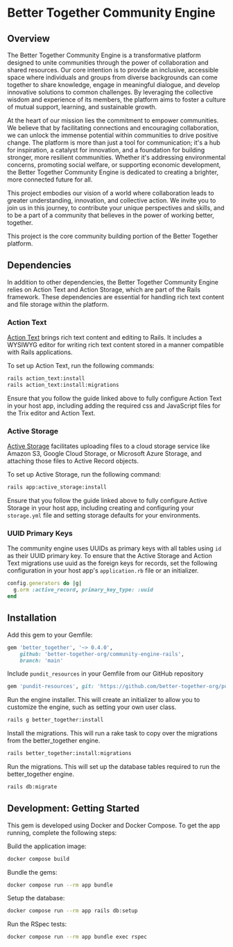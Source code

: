 # Better Together Community Engine

## Overview

The Better Together Community Engine is a transformative platform designed to unite communities through the power of collaboration and shared resources. Our core intention is to provide an inclusive, accessible space where individuals and groups from diverse backgrounds can come together to share knowledge, engage in meaningful dialogue, and develop innovative solutions to common challenges. By leveraging the collective wisdom and experience of its members, the platform aims to foster a culture of mutual support, learning, and sustainable growth.

At the heart of our mission lies the commitment to empower communities. We believe that by facilitating connections and encouraging collaboration, we can unlock the immense potential within communities to drive positive change. The platform is more than just a tool for communication; it's a hub for inspiration, a catalyst for innovation, and a foundation for building stronger, more resilient communities. Whether it's addressing environmental concerns, promoting social welfare, or supporting economic development, the Better Together Community Engine is dedicated to creating a brighter, more connected future for all.

This project embodies our vision of a world where collaboration leads to greater understanding, innovation, and collective action. We invite you to join us in this journey, to contribute your unique perspectives and skills, and to be a part of a community that believes in the power of working better, together.

This project is the core community building portion of the Better Together platform.

## Dependencies

In addition to other dependencies, the Better Together Community Engine relies on Action Text and Action Storage, which are part of the Rails framework. These dependencies are essential for handling rich text content and file storage within the platform.

### Action Text
[Action Text](https://guides.rubyonrails.org/action_text_overview.html#installation) brings rich text content and editing to Rails. It includes a WYSIWYG editor for writing rich text content stored in a manner compatible with Rails applications.

To set up Action Text, run the following commands:

```bash
rails action_text:install
rails action_text:install:migrations
```

Ensure that you follow the guide linked above to fully configure Action Text in your host app, including adding the required css and JavaScript files for the Trix editor and Action Text.

### Active Storage
[Active Storage](https://guides.rubyonrails.org/active_storage_overview.html#setup) facilitates uploading files to a cloud storage service like Amazon S3, Google Cloud Storage, or Microsoft Azure Storage, and attaching those files to Active Record objects.

To set up Active Storage, run the following command:

```bash
rails app:active_storage:install
```

Ensure that you follow the guide linked above to fully configure Active Storage in your host app, including creating and configuring your `storage.yml` file and setting storage defaults for your environments.

### UUID Primary Keys

The community engine uses UUIDs as primary keys with all tables using `id` as their UUID primary key. To ensure that the Active Storage and Action Text migrations use uuid as the foreign keys for records, set the following configuration in your host app's `application.rb` file or an initializer.

```ruby
config.generators do |g|
  g.orm :active_record, primary_key_type: :uuid
end
```

## Installation

Add this gem to your Gemfile:

```ruby
gem 'better_together', '~> 0.4.0',
    github: 'better-together-org/community-engine-rails',
    branch: 'main'
```

Include `pundit_resources` in your Gemfile from our GitHub repository

```ruby
gem 'pundit-resources', git: 'https://github.com/better-together-org/pundit-resources.git', branch: 'main'
```

Run the engine installer. This will create an initializer to allow you to customize the engine, such as setting your own user class.

```bash
rails g better_together:install
```

Install the migrations. This will run a rake task to copy over the migrations from the better_together engine.

```bash
rails better_together:install:migrations
```

Run the migrations. This will set up the database tables required to run the better_together engine.

```bash
rails db:migrate
```

## Development: Getting Started

This gem is developed using Docker and Docker Compose. To get the app running, complete the following steps:

Build the application image:

```bash
docker compose build
```

Bundle the gems:

```bash
docker compose run --rm app bundle
```

Setup the database:

```bash
docker compose run --rm app rails db:setup
```

Run the RSpec tests:

```bash
docker compose run --rm app bundle exec rspec
```
